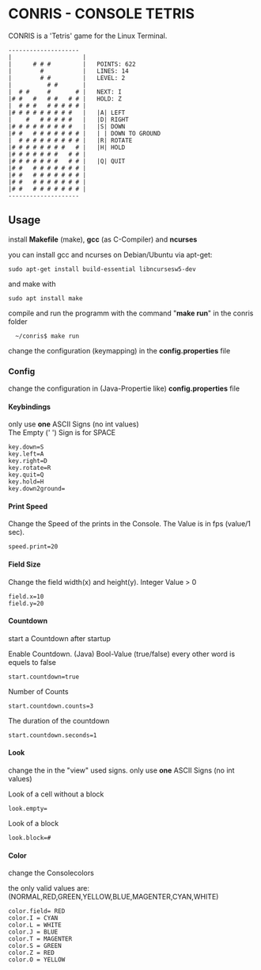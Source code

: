 # CONRIS  - CONSOLE TETRIS

CONRIS is  a 'Tetris' game for the Linux Terminal.

```
--------------------
|                    |
|      # # #         |   POINTS: 622
|        #           |   LINES: 14
|        # #         |   LEVEL: 2
|          # #       |
|  # #     #       # |   NEXT: I
|# #   #   # #   # # |   HOLD: Z
|  # # #   # # # # # |
|# # # # # # # # #   |   |A| LEFT
|    #   # # # # #   |   |D| RIGHT
|# # # # # # # # #   |   |S| DOWN
|# #   # # # # # # # |   | | DOWN TO GROUND
|  # # # # # # # # # |   |R| ROTATE
|# # # # # # # #   # |   |H| HOLD
|# # # # # # #   # # |
|# # # # # # #   # # |   |Q| QUIT
|# #   # # # # # # # |
|# #   # # # # # # # |
|# #   # # # # # # # |
|# #   # # # # # # # |
--------------------
```

## Usage

install <b>Makefile</b> (make), <b>gcc</b> (as C-Compiler)
and <b>ncurses</b>

you can install gcc and ncurses on Debian/Ubuntu via apt-get:

```
sudo apt-get install build-essential libncursesw5-dev
```
and make with
```
sudo apt install make
```


compile and run the programm with the command "<b>make run</b>" in the conris folder 
```
  ~/conris$ make run
```

change the configuration (keymapping) in the <b>config.properties</b> file

### Config
change the configuration in (Java-Propertie like) <b>config.properties</b> file

#### Keybindings
only use <b>one</b> ASCII Signs (no int values)\
The Empty (' ') Sign is for SPACE

```
key.down=S
key.left=A
key.right=D
key.rotate=R
key.quit=Q
key.hold=H
key.down2ground= 
```

#### Print Speed
Change the Speed of the prints in the Console.
The Value is in fps (value/1 sec).

```
speed.print=20
```

#### Field Size
Change the field width(x) and height(y). Integer Value > 0 

```
field.x=10
field.y=20
```

#### Countdown
start a Countdown after startup

Enable Countdown. (Java) Bool-Value (true/false) every other word is equels to false 

```
start.countdown=true
```

Number of Counts
```
start.countdown.counts=3
```

The duration of the countdown

```
start.countdown.seconds=1
```

#### Look
change the in the "view" used signs.
only use <b>one</b> ASCII Signs (no int values)

Look of a cell without a block
```
look.empty= 
```

Look of a block

```
look.block=#
```

#### Color
change the Consolecolors

the only valid values are:
(NORMAL,RED,GREEN,YELLOW,BLUE,MAGENTER,CYAN,WHITE)

```
color.field= RED
color.I = CYAN
color.L = WHITE
color.J = BLUE
color.T = MAGENTER
color.S = GREEN
color.Z = RED
color.O = YELLOW
```

